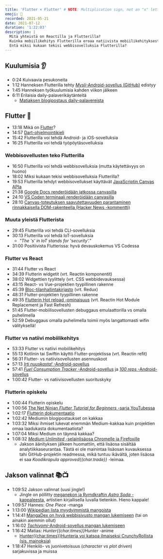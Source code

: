 ```yaml
---
title: 'Flutter × Flutter' # NOTE: Multiplication sign, not an "x" letter
emoji: 💙
recorded: 2021-05-21
date: 2021-07-12
duration: '1:22:03'
description: |
  Mitä yhteistä on Reactilla ja Flutterilla?
  Kuinka mobiilikehitys Flutterilla eroaa natiivista mobiilikehityksestä?
  Entä miksi kukaan tekisi webbisovelluksia Flutterilla?
---
```


## Kuulumisia 👂

- 0:24 Kuivaavia pesukoneita
- 1:12 Hanneksen Flutterilla tehty [_Mysli_-Android-sovellus (GitHub)][mysli] edistyy
- 1:45 Hanneksen työkuulumisia kahden viikon jälkeen
- 6:11 Erilaisia daily-palaverikäytänteitä
  - [Matiaksen blogipostaus daily-palavereista][daily-meetings]

## Flutter 💙

- 13:18 Mikä on [Flutter][flutter]?
- 14:57 [Dart-ohjelmointikieli][dart]
- 15:42 Flutterilla voi tehdä Android- ja iOS-sovelluksia
- 16:25 Flutterilla voi tehdä työpöytäsovelluksia

### Webbisovellusten teko Flutterilla

- 16:50 Flutterilla voi tehdä webbisovelluksia (mutta käytettävyys on huono)
- 18:02 Miksi kukaan tekisi webbisovelluksia Flutterilla?
- 19:53 Flutterilla tehdyt webbisovellukset käyttävät [JavaScriptin Canvas APIa][canvas]
- 21:38 [Google Docs renderöidään jatkossa canvasilla][google-docs-canvas]
- 24:10 [VS Coden terminaali renderöidään canvasilla][vs-code-canvas]
- 28:10 [Canvas-toteutuksen saavutettavuuden parantaminen rinnakkaisella DOM-rakenteella (Hacker News -kommentti)][parallel-dom]

### Muuta yleistä Flutterista

- 29:45 Flutterilla voi tehdä CLI-sovelluksia
- 30:13 Flutterilla voi tehdä IoT-sovelluksia
  - <em lang="en">"The 's' in IoT stands for 'security'."</em>
- 31:00 Positiivista Flutterissa: hyvä devauskokemus VS Codessa

### Flutter vs React

- 31:44 Flutter vs React
- 34:39 Flutterin widgetit (vrt. Reactin komponentit)
- 38:02 Widgettien tyylittely (vrt. CSS webbidevauksessa)
- 43:15 React- vs Vue-projektien tyypillinen rakenne
- 45:39 [Bloc-tilanhallintakirjasto][bloc] (vrt. Redux)
- 48:31 Flutter-projektien tyypillinen rakenne
- 49:35 [Flutterin Hot reload -ominaisuus][hot-reload]
  (vrt. Reactin Hot Module Replacement ja Fast Refresh)
- 51:45 Flutter-mobiilisovellusten debuggaus emulaattorilla vs omalla puhelimella
- 52:59 Debuggaus omalla puhelimella toimii myös langattomasti wifin välityksellä!

### Flutter vs natiivi mobiilikehitys

- 53:33 Flutter vs natiivi mobiilikehitys
- 55:13 Kotlinin tai Swiftin käyttö Flutter-projektissa (vrt. Reactin refit)
- 56:31 Flutter- vs natiivisovellusten asennuskoot
- 57:13 [_Irti nuuskasta!_ -Android-sovellus][irti-nuuskasta]
- 57:41 [_Fuel Consumption Tracker_ -Android-sovellus][fct]
  ja [_100 reps_ -Android-sovellus][100-reps]
- 1:00:42 Flutter- vs natiivisovellusten suorituskyky

### Flutterin opiskelu

- 1:00:44 Flutterin opiskelu
- 1:00:56 [The Net Ninjan <em lang="en">Flutter Tutorial for Beginners</em> -sarja YouTubessa][net-ninja]
- 1:02:17 [Flutterin dokumentaatio][flutter-docs]
- 1:02:42 Mediumin blogipostaukset on kakkaa
- 1:03:32 Miksi ihmiset lukevat enemmän Medium-kakkaa kuin projektien omaa laadukasta dokumentaatiota?
- 1:07:04 Miksi Medium on täynnä kakkaa?
- 1:08:32 [_Medium Unlimited_ -selainlisäosa Chromelle ja Firefoxille][medium-unlimited]
  - Jakson äänityksen jälkeen huomattiin,
    että lisäosa sisältää analytiikkaseurantaa.
    Tästä ei ole mainintaa lisäosan kuvauksessa tahi GitHub-projektin readmessa,
    mikä tuntuu ikävältä,
    joten lisäosa ei saa _Koodikrapula approved{{char.trade}}_ -leimaa.

## Jakson valinnat 📚📺

- 1:09:52 Jakson valinnat (uusi jingle!)
  - Jingle on pöllitty
    [meganekon ja Rymdkraftin _Astro Soda_ -kappaleesta][astro-soda],
    artistien kirjallisella luvalla tietenkin.
    Hieno kappale!
- 1:09:57 Hannes: _One Piece_ -manga
- 1:13:00 [Wikipedian lista myydyimmistä mangoista][wikipedia-manga]
- 1:14:41 [MangaDex on hyvä webbisivusto mangan lukemiseen][mangadex]
  (tai on ainakin aiemmin ollut)
- 1:16:02 [_Tachiyomi_-Android-sovellus mangan lukemiseen][tachiyomi]
- 1:16:42 Matias: _Hunter{{char.times}}Hunter_ -anime
  - [Hunter{{char.times}}Hunteria voi katsoa ilmaiseksi CrunchyRollista (sis. mainoksia)][crunchyroll-hxh]
- 1:18:47 Henkilö- vs juonivetoisuus (_character vs plot driven_) sarjakuvissa ja muissa

[100-reps]: https://play.google.com/store/apps/details?id=labs.ankia.hundred_reps
[astro-soda]: https://meganeko.bandcamp.com/album/meganeko-rymdkraft-astro-soda
[bloc]: https://bloclibrary.dev/
[canvas]: https://developer.mozilla.org/en-US/docs/Web/API/Canvas_API
[crunchyroll-hxh]: https://www.crunchyroll.com/hunter-x-hunter
[daily-meetings]: https://mtsknn.fi/weekly-log/2021/21/#better-daily-stand-up-meetings
[dart]: https://dart.dev/
[fct]: https://play.google.com/store/apps/details?id=labs.ankia.fuel_consumption_tracker
[flutter-docs]: https://flutter.dev/docs
[flutter]: https://flutter.dev/
[google-docs-canvas]: https://workspaceupdates.googleblog.com/2021/05/Google-Docs-Canvas-Based-Rendering-Update.html
[hot-reload]: https://flutter.dev/docs/development/tools/hot-reload
[irti-nuuskasta]: https://play.google.com/store/apps/details?id=labs.ankia.stop_snus
[mangadex]: https://mangadex.org/
[medium-unlimited]: https://github.com/manojVivek/medium-unlimited
[mysli]: https://github.com/Steellow/mysli
[net-ninja]: https://www.youtube.com/playlist?list=PL4cUxeGkcC9jLYyp2Aoh6hcWuxFDX6PBJ
[parallel-dom]: https://news.ycombinator.com/item?id=27131659
[tachiyomi]: https://tachiyomi.org/
[vs-code-canvas]: https://code.visualstudio.com/blogs/2017/10/03/terminal-renderer
[wikipedia-manga]: https://en.wikipedia.org/wiki/List_of_best-selling_manga
